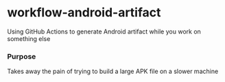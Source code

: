 # workflow-android-artifact
Using GitHub Actions to generate Android artifact while you work on something else


### Purpose
Takes away the pain of trying to build a large APK file on a slower machine
